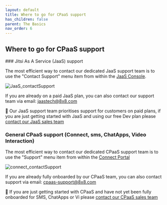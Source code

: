 ```yaml
---
layout: default
title: Where to go for CPaaS support
has_children: false
parent: The Basics
nav_order: 6
---
```


## Where to go for CPaaS support


### Jitsi As A Service (JaaS) support

The most efficient way to contact our dedicated JaaS support team is to use the "Contact Support" menu item from within the [JaaS Console](https://jaas.8x8.vc/).

![JaaS_contactSupport](/cpaas-wiki/image_assets/jaas/JaaS_contactSupport.jpg)

If you are already on a paid JaaS plan, you can also contact our support team via email: [jaastech@8x8.com](mailto:jaastech@8x8.com)

📘 Our JaaS support team prioritises support for customers on paid plans, if you are just getting started with JaaS and using our free Dev plan please [contact our JaaS sales team](https://jaas.8x8.vc/contact-us.html)

### General CPaaS support (Connect, sms, ChatApps, Video Interaction)

The most efficient way to contact our dedicated CPaaS support team is to use the "Support" menu item from within the [Connect Portal](https://connect.8x8.com/login/)

![connect_contactSupport](/cpaas-wiki/image_assets/connect/Connect_contactSupport.png)

If you are already fully onboarded by our CPaaS team, you can also contact support via email: [cpaas-support@8x8.com](mailto:cpaas-support@8x8.com)

📘 If you are just getting started with CPaaS and have not yet been fully onboarded for SMS, ChatApps or Vi please [contact our CPaaS sales team](https://www.8x8.com/products/apis#contact-us)
